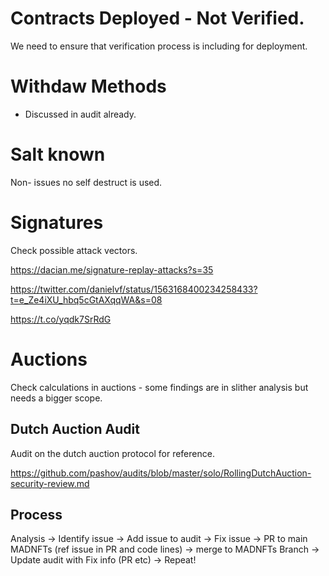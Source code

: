 # Contracts Deployed - Not Verified.  

We need to ensure that verification process is including for deployment.

# Withdaw Methods

- Discussed in audit already.

# Salt known

Non- issues no self destruct is used.


# Signatures 

Check possible attack vectors.

https://dacian.me/signature-replay-attacks?s=35

https://twitter.com/danielvf/status/1563168400234258433?t=e_Ze4iXU_hbq5cGtAXqqWA&s=08

https://t.co/yqdk7SrRdG


# Auctions

Check calculations in auctions - some findings are in slither analysis but needs a bigger scope.

## Dutch Auction Audit

Audit on the dutch auction protocol for reference.

https://github.com/pashov/audits/blob/master/solo/RollingDutchAuction-security-review.md




## Process

Analysis -> Identify issue -> Add issue to audit -> Fix issue -> PR to main MADNFTs (ref issue in PR and code lines) -> merge to MADNFTs Branch -> Update audit with Fix info (PR etc) -> Repeat!